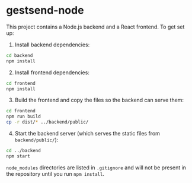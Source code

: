 # gestsend-node

This project contains a Node.js backend and a React frontend. To get set up:

1. Install backend dependencies:

```bash
cd backend
npm install
```

2. Install frontend dependencies:

```bash
cd frontend
npm install
```

3. Build the frontend and copy the files so the backend can serve them:

```bash
cd frontend
npm run build
cp -r dist/* ../backend/public/
```

4. Start the backend server (which serves the static files from `backend/public/`):

```bash
cd ../backend
npm start
```

`node_modules` directories are listed in `.gitignore` and will not be present in the repository until you run `npm install`.
